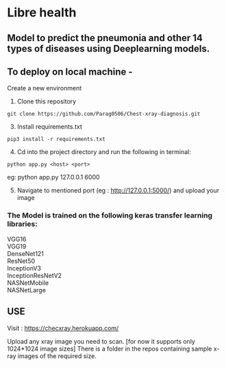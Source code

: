 # Libre health

## Model to predict the pneumonia and other 14 types of diseases using Deeplearning models. 

## To deploy on local machine -

Create a new environment

1. Clone this repository
```
git clone https://github.com/Parag0506/Chest-xray-diagnosis.git
```

3. Install requirements.txt
```
pip3 install -r requirements.txt
```

4. Cd into the project directory and run the following in terminal:
```
python app.py <host> <port>
```

eg: python app.py 127.0.0.1 6000

5. Navigate to mentioned port (eg : http://127.0.0.1:5000/) and upload your image



### The Model is trained on the following keras transfer learning libraries: <br>
VGG16<br>
VGG19<br>
DenseNet121<br>
ResNet50<br>
InceptionV3<br>
InceptionResNetV2<br>
NASNetMobile<br>
NASNetLarge<br>

## USE
Visit : 
https://checxray.herokuapp.com/

Upload any xray image you need to scan. [for now it supports only 1024*1024 image sizes]
There is a folder in the repos containing sample x-ray images of the required size.  
